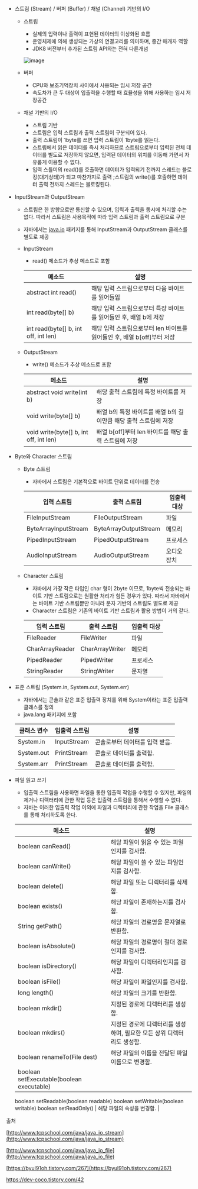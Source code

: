 - 스트림 (Stream) / 버퍼 (Buffer) / 채널 (Channel) 기반의 I/O
    - 스트림
        - 실제의 입력이나 출력이 표현된 데이터의 이상화된 흐름
        - 운영체제에 의해 생성되는 가상의 연결고리를 의미하며, 중간 매개자 역할
        - JDK8 버전부터 추가된 스트림 API와는 전혀 다른개념
        
        ![image](https://user-images.githubusercontent.com/11959111/174625546-dfe5efc8-217c-46cd-a3e7-5fc5eab9c956.png)
        
    - 버퍼
        - CPU와 보조기억장치 사이에서 사용되는 임시 저장 공간
        - 속도차가 큰 두 대상이 입출력을 수행할 때 효율성을 위해 사용하는 임시 저장공간
    - 채널 기반의 I/O
        - 스트림 기반
        - 스트림은 입력 스트림과 출력 스트림이 구분되어 있다.
        - 출력 스트림이 1byte를 쓰면 입력 스트림이 1byte를 읽는다.
        - 스트림에서 읽은 데이터를 즉시 처리하므로 스트림으로부터 입력된 전체 데이터를 별도로 저장하지 않으면, 입력된 데이터의 위치를 이동해 가면서 자유롭게 이용할 수 없다.
        - 입력 스틀미의 read()를 호출하면 데이터가 입력되기 전까지 스레드는 블로킹(대기상태)가 되고 마찬가지로 출력 ;스트림의 write()를 호출하면 데이터 출력 전까지 스레드는 블로킹된다.
- InputStream과 OutputStream
    - 스트림은 한 방향으로만 통신할 수 있으며, 입력과 출력을 동시에 처리할 수는 없다. 따라서 스트림은 사용목적에 따라 입력 스트림과 출력 스트림으로 구분
    - 자바에서는 [java.io](http://java.io) 패키지를 통해 InputStream과 OutputStream 클래스를 별도로 제공
    - InputStream
        - read() 메소드가 추상 메소드로 포함
        
        | 메소드 | 설명 |
        | --- | --- |
        | abstract int read() | 해당 입력 스트림으로부터 다음 바이트를 읽어들임 |
        | int read(byte[] b) | 해당 입력 스트림으로부터 특장 바이트를 읽어들인 후, 배열 b에 저장 |
        | int read(byte[] b, int off, int len) | 해당 입력 스트림으로부터 len 바이트를 읽어들인 후, 배열 b[off]부터 저장 |
    - OutputStream
        - write() 메소드가 추상 메소드로 포함
        
        | 메소드 | 설명 |
        | --- | --- |
        | abstract void write(int b) | 해당 출력 스트림에 특정 바이트를 저장 |
        | void write(byte[] b) | 배열 b의 특정 바이트를 배열 b의 길이만큼 해당 출력 스트림에 저장 |
        | void write(byte[] b, int off, int len) | 배열 b[off]부터 len 바이트를 해당 출력 스트림에 저장 |
- Byte와 Character 스트림
    - Byte 스트림
        - 자바에서 스트림은 기본적으로 바이트 단위로 데이터를 전송
        
        | 입력 스트림 | 출력 스트림 | 입출력 대상 |
        | --- | --- | --- |
        | FileInputStream | FileOutputStream | 파일 |
        | ByteArrayInputStream | ByteArrayOutputStream | 메모리 |
        | PipedInputStream | PipedOutputStream | 프로세스 |
        | AudioInputStream | AudioOutputStream | 오디오 장치 |
    - Character 스트림
        - 자바에서 가장 작은 타입인 char 형이 2byte 이므로, 1byte씩 전송되는 바이트 기반 스트림으로는 원활한 처리가 힘든 경우가 있다. 따라서 자바에서는 바이트 기반 스트림뿐만 아니라 문자 기반의 스트림도 별도로 제공
        - Character 스트림은 기존의 바이트 기반 스트림과 활용 방법이 거의 같다.
        
        | 입력 스트림 | 출력 스트림 | 입출력 대상 |
        | --- | --- | --- |
        | FileReader | FileWriter | 파일 |
        | CharArrayReader | CharArrayWriter | 메모리 |
        | PipedReader | PipedWriter | 프로세스 |
        | StringReader | StringWriter | 문자열 |
- 표준 스트림 (System.in, System.out, System.err)
    - 자바에서는 콘솔과 같은 표준 입출력 장치를 위해 System이라는 표준 입출력 클래스를 정의
    - java.lang 패키지에 포함
    
    | 클래스 변수 | 입출력 스트림 | 설명 |
    | --- | --- | --- |
    | System.in | InputStream | 콘솔로부터 데이터를 입력 받음. |
    | System.out | PrintStream | 콘솔로 데이터를 출력함. |
    | System.arr | PrintStream | 콘솔로 데이터를 출력함. |
- 파일 읽고 쓰기
    - 입출력 스트림을 사용하면 파일을 통한 입출력 작업을 수행할 수 있지만, 파일의 제거나 디렉터리에 관한 작업 등은 입출력 스트림을 통해서 수행할 수 없다.
    - 자바는 이러한 입출력 작업 이외에 파일과 디렉터리에 관한 작업을 File 클래스를 통해 처리하도록 한다.
    
    | 메소드 | 설명 |
    | --- | --- |
    | boolean canRead() | 해당 파일이 읽을 수 있는 파일인지를 검사함. |
    | boolean canWrite() | 해당 파일이 쓸 수 있는 파일인지를 검사함. |
    | boolean delete() | 해당 파일 또는 디렉터리를 삭제함. |
    | boolean exists() | 해당 파일이 존재하는지를 검사함. |
    | String getPath() | 해당 파일의 경로명을 문자열로 반환함. |
    | boolean isAbsolute() | 해당 파일의 경로명이 절대 경로인지를 검사함. |
    | boolean isDirectory() | 해당 파일이 디렉터리인지를 검사함. |
    | boolean isFile() | 해당 파일이 파일인지를 검사함. |
    | long length() | 해당 파일의 크기를 반환함. |
    | boolean mkdir() | 지정된 경로에 디렉터리를 생성함. |
    | boolean mkdirs() | 지정된 경로에 디렉터리를 생성하며, 필요한 모든 상위 디렉터리도 생성함. |
    | boolean renameTo(File dest) | 해당 파일의 이름을 전달된 파일 이름으로 변경함. |
    | boolean setExecutable(boolean executable)
    boolean setReadable(boolean readable)
    boolean setWritable(boolean writable)
    boolean setReadOnly() | 해당 파일의 속성을 변경함. |

출처

[http://www.tcpschool.com/java/java_io_stream](http://www.tcpschool.com/java/java_io_stream)

[http://www.tcpschool.com/java/java_io_file](http://www.tcpschool.com/java/java_io_file)

[https://byul91oh.tistory.com/267](https://byul91oh.tistory.com/267)

https://dev-coco.tistory.com/42
